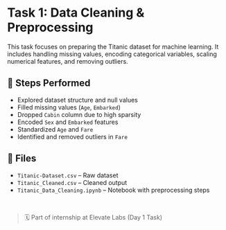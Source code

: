 # Task 1: Data Cleaning & Preprocessing

This task focuses on preparing the Titanic dataset for machine learning. It includes handling missing values, encoding categorical variables, scaling numerical features, and removing outliers.

## 🔧 Steps Performed
- Explored dataset structure and null values
- Filled missing values (`Age`, `Embarked`)
- Dropped `Cabin` column due to high sparsity
- Encoded `Sex` and `Embarked` features
- Standardized `Age` and `Fare`
- Identified and removed outliers in `Fare`

## 📁 Files
- `Titanic-Dataset.csv` – Raw dataset
- `Titanic_Cleaned.csv` – Cleaned output
- `Titanic_Data_Cleaning.ipynb` – Notebook with preprocessing steps

<br>

> 🗓️ Part of internship at Elevate Labs (Day 1 Task)
